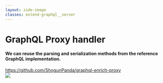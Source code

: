 ```yaml
---
layout: side-image
classes: extend-graphql__server
---
```


<main class="flex flex-col">
  <h1>GraphQL Proxy handler</h1>
  <h4 class="flex-1">We can reuse the parsing and serialization methods from the reference GraphQL implementation.</h4>
  <a href="https://github.com/ShogunPanda/graphql-enrich-proxy">https://github.com/ShogunPanda/graphql-enrich-proxy</a>
</main>

<img src="/extend-graphql/server-1.png" class="side"/>

<!--
Linee 3, 12, 18, 19, 22, 31, 34
-->
